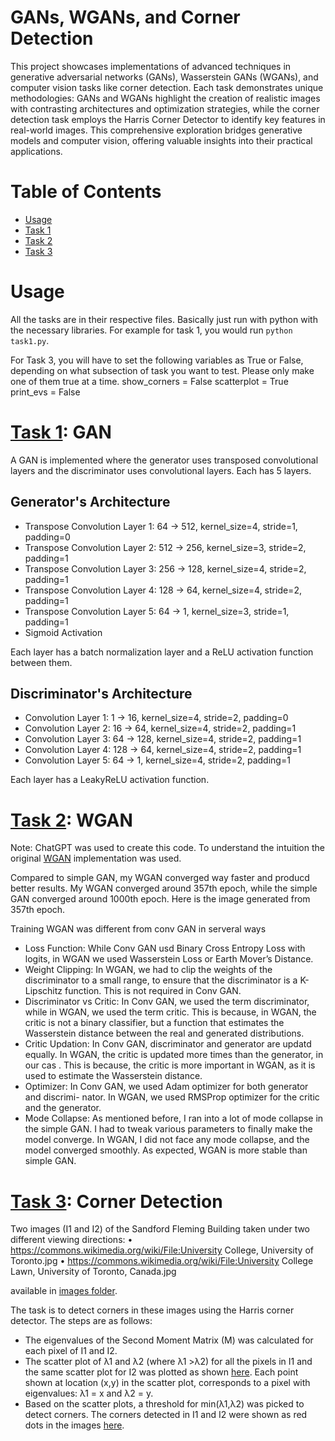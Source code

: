 # GANs, WGANs, and Corner Detection

This project showcases implementations of advanced techniques in generative adversarial networks (GANs), Wasserstein GANs (WGANs), and computer vision tasks like corner detection. Each task demonstrates unique methodologies: GANs and WGANs highlight the creation of realistic images with contrasting architectures and optimization strategies, while the corner detection task employs the Harris Corner Detector to identify key features in real-world images. This comprehensive exploration bridges generative models and computer vision, offering valuable insights into their practical applications.

# Table of Contents
- [Usage](#usage)
- [Task 1](#task-1-gan)
- [Task 2](#task-2-wgan)
- [Task 3](#task-3-corner-detection)


# Usage
All the tasks are in their respective files. Basically just run with python with the necessary libraries. For example for task 1, you would run `python task1.py`.

For Task 3, you will have to set the following variables as True or False, depending on what subsection of task you want to test. Please only make one of them true at a time. 
show_corners = False
scatterplot = True
print_evs = False

# [Task 1](task1.py): GAN 
A GAN is implemented where the generator uses transposed convolutional layers and the discriminator uses convolutional layers. 
Each has 5 layers. 

## Generator's Architecture
- Transpose Convolution Layer 1: 64 -> 512, kernel_size=4, stride=1, padding=0
- Transpose Convolution Layer 2: 512 -> 256, kernel_size=3, stride=2, padding=1
- Transpose Convolution Layer 3: 256 -> 128, kernel_size=4, stride=2, padding=1
- Transpose Convolution Layer 4: 128 -> 64, kernel_size=4, stride=2, padding=1
- Transpose Convolution Layer 5: 64 -> 1, kernel_size=3, stride=1, padding=1
- Sigmoid Activation

Each layer has a batch normalization layer and a ReLU activation function between them. 

## Discriminator's Architecture
- Convolution Layer 1: 1 -> 16, kernel_size=4, stride=2, padding=0
- Convolution Layer 2: 16 -> 64, kernel_size=4, stride=2, padding=1
- Convolution Layer 3: 64 -> 128, kernel_size=4, stride=2, padding=1
- Convolution Layer 4: 128 -> 64, kernel_size=4, stride=2, padding=1
- Convolution Layer 5: 64 -> 1, kernel_size=4, stride=2, padding=1

Each layer has a LeakyReLU activation function.

# [Task 2](task2.py): WGAN

Note: ChatGPT was used to create this code. To understand the intuition the original [WGAN](https://arxiv.org/abs/1701.07875) implementation was used.

 Compared to simple GAN, my WGAN converged way faster and producd better results. My
WGAN converged around 357th epoch, while the simple GAN converged around 1000th epoch.
Here is the image generated from 357th epoch.

Training WGAN was different from conv GAN in serveral ways

- Loss Function: While Conv GAN usd Binary Cross Entropy Loss with logits, in WGAN we used Wasserstein Loss or Earth
Mover’s Distance.
- Weight Clipping: In WGAN, we had to clip the weights of the discriminator to a small
range, to ensure that the discriminator is a K-Lipschitz function. This is not required in
Conv GAN.
- Discriminator vs Critic: In Conv GAN, we used the term discriminator, while in
WGAN, we used the term critic. This is because, in WGAN, the critic is not a binary
classifier, but a function that estimates the Wasserstein distance between the real and
generated distributions.
- Critic Updation: In Conv GAN, discriminator and generator are updatd equally. In
WGAN, the critic is updated more times than the generator, in our cas . This is because,
the critic is more important in WGAN, as it is used to estimate the Wasserstein distance.
- Optimizer: In Conv GAN, we used Adam optimizer for both generator and discrimi-
nator. In WGAN, we used RMSProp optimizer for the critic and the generator.
- Mode Collapse: As mentioned before, I ran into a lot of mode collapse in the simple
GAN. I had to tweak various parameters to finally make the model converge. In WGAN, I
did not face any mode collapse, and the model converged smoothly. As expected, WGAN
is more stable than simple GAN.

# [Task 3](task3.py): Corner Detection
Two images (I1 and I2) of the Sandford Fleming Building taken under two different
viewing directions:
• https://commons.wikimedia.org/wiki/File:University College, University of Toronto.jpg
• https://commons.wikimedia.org/wiki/File:University College Lawn, University of Toronto, Canada.jpg

available in [images folder](/images).

The task is to detect corners in these images using the Harris corner detector. The steps are as follows:
- The eigenvalues of the Second Moment Matrix (M) was calculated for each pixel of I1 and
I2.
- The scatter plot of λ1 and λ2 (where λ1 >λ2) for all the pixels in I1 and the same
scatter plot for I2 was plotted as shown [here](images/scatterplot.png). Each point shown at location (x,y) in the scatter plot,
corresponds to a pixel with eigenvalues: λ1 = x and λ2 = y.
- Based on the scatter plots, a threshold for min(λ1,λ2) was picked to detect corners. The corners detected in I1 and I2 were shown as red dots in the images [here](images/corners.png).

